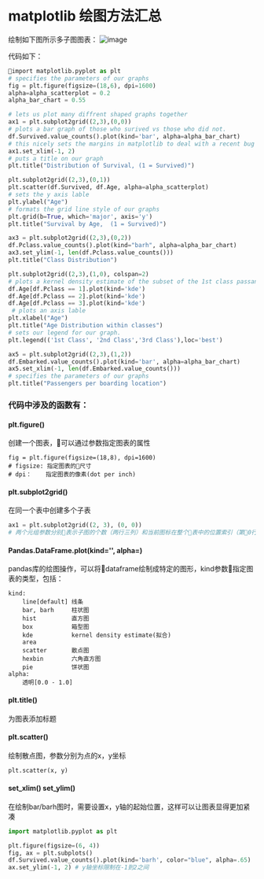 # matplotlib 绘图方法汇总
绘制如下图所示多子图图表：
![image](http://orxe6lzm4.bkt.clouddn.com/YouDao/1513169385808.png)

代码如下：
```python
import matplotlib.pyplot as plt
# specifies the parameters of our graphs
fig = plt.figure(figsize=(18,6), dpi=1600) 
alpha=alpha_scatterplot = 0.2 
alpha_bar_chart = 0.55

# lets us plot many diffrent shaped graphs together 
ax1 = plt.subplot2grid((2,3),(0,0))
# plots a bar graph of those who surived vs those who did not.               
df.Survived.value_counts().plot(kind='bar', alpha=alpha_bar_chart)
# this nicely sets the margins in matplotlib to deal with a recent bug 1.3.1
ax1.set_xlim(-1, 2)
# puts a title on our graph
plt.title("Distribution of Survival, (1 = Survived)")    

plt.subplot2grid((2,3),(0,1))
plt.scatter(df.Survived, df.Age, alpha=alpha_scatterplot)
# sets the y axis lable
plt.ylabel("Age")
# formats the grid line style of our graphs                          
plt.grid(b=True, which='major', axis='y')  
plt.title("Survival by Age,  (1 = Survived)")

ax3 = plt.subplot2grid((2,3),(0,2))
df.Pclass.value_counts().plot(kind="barh", alpha=alpha_bar_chart)
ax3.set_ylim(-1, len(df.Pclass.value_counts()))
plt.title("Class Distribution")

plt.subplot2grid((2,3),(1,0), colspan=2)
# plots a kernel density estimate of the subset of the 1st class passangers's age
df.Age[df.Pclass == 1].plot(kind='kde')    
df.Age[df.Pclass == 2].plot(kind='kde')
df.Age[df.Pclass == 3].plot(kind='kde')
 # plots an axis lable
plt.xlabel("Age")    
plt.title("Age Distribution within classes")
# sets our legend for our graph.
plt.legend(('1st Class', '2nd Class','3rd Class'),loc='best') 

ax5 = plt.subplot2grid((2,3),(1,2))
df.Embarked.value_counts().plot(kind='bar', alpha=alpha_bar_chart)
ax5.set_xlim(-1, len(df.Embarked.value_counts()))
# specifies the parameters of our graphs
plt.title("Passengers per boarding location")
```

### 代码中涉及的函数有：

#### plt.figure()
创建一个图表，可以通过参数指定图表的属性
```
fig = plt.figure(figsize=(18,8), dpi=1600)
# figsize: 指定图表的尺寸
# dpi：    指定图表的像素(dot per inch)
```

#### plt.subplot2grid()
在同一个表中创建多个子表
```python
ax1 = plt.subplot2grid((2, 3), (0, 0))
# 两个元组参数分别表示子图的个数（两行三列）和当前图标在整个表中的位置索引（第0行第0列）
```

#### Pandas.DataFrame.plot(kind='', alpha=)
pandas库的绘图操作，可以将dataframe绘制成特定的图形，kind参数指定图表的类型，包括：
```
kind:
    line[default] 线条
    bar, barh     柱状图
    hist          直方图
    box           箱型图
    kde           kernel density estimate(拟合)
    area
    scatter       散点图
    hexbin        六角直方图
    pie           饼状图
alpha:
    透明[0.0 - 1.0]
```

#### plt.title()
为图表添加标题

#### plt.scatter()
绘制散点图，参数分别为点的x，y坐标
```python
plt.scatter(x, y)
```

#### set_xlim() set_ylim()
在绘制bar/barh图时，需要设置x，y轴的起始位置，这样可以让图表显得更加紧凑
```python
import matplotlib.pyplot as plt

plt.figure(figsize=(6, 4))
fig, ax = plt.subplots()
df.Survived.value_counts().plot(kind='barh', color="blue", alpha=.65)
ax.set_ylim(-1, 2) # y轴坐标限制在-1到2之间
```
